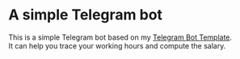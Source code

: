 # A simple Telegram bot

This is a simple Telegram bot based on my [Telegram Bot Template](https://github.com/karakarasuuuu/basic-telegram-bot-python).  
It can help you trace your working hours and compute the salary.  